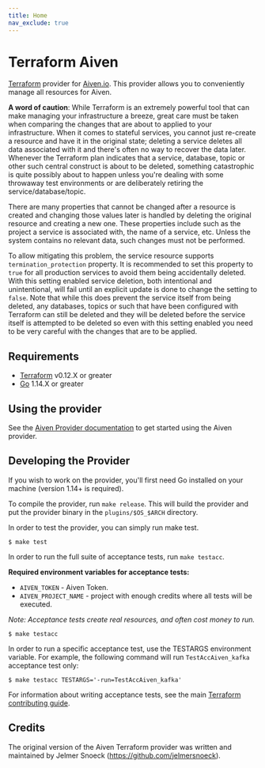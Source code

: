 ```yaml
---
title: Home
nav_exclude: true
---
```


# Terraform Aiven

[Terraform](https://www.terraform.io/) provider for [Aiven.io](https://aiven.io/). This
provider allows you to conveniently manage all resources for Aiven.

**A word of caution**: While Terraform is an extremely powerful tool that can make
managing your infrastructure a breeze, great care must be taken when comparing the
changes that are about to applied to your infrastructure. When it comes to stateful
services, you cannot just re-create a resource and have it in the original state;
deleting a service deletes all data associated with it and there's often no way to
recover the data later. Whenever the Terraform plan indicates that a service, database,
topic or other such central construct is about to be deleted, something catastrophic is
quite possibly about to happen unless you're dealing with some throwaway test
environments or are deliberately retiring the service/database/topic.

There are many properties that cannot be changed after a resource is created and changing
those values later is handled by deleting the original resource and creating a new one.
These properties include such as the project a service is associated with, the name of a
service, etc. Unless the system contains no relevant data, such changes must not be
performed.

To allow mitigating this problem, the service resource supports
`termination_protection` property. It is recommended to set this property to `true`
for all production services to avoid them being accidentally deleted. With this setting
enabled service deletion, both intentional and unintentional, will fail until an explicit
update is done to change the setting to `false`. Note that while this does prevent the
service itself from being deleted, any databases, topics or such that have been configured
with Terraform can still be deleted and they will be deleted before the service itself is
attempted to be deleted so even with this setting enabled you need to be very careful
with the changes that are to be applied.

## Requirements
- [Terraform](https://www.terraform.io/downloads.html) v0.12.X or greater
- [Go](https://golang.org/doc/install) 1.14.X or greater

## Using the provider
See the [Aiven Provider documentation](https://registry.terraform.io/providers/aiven/aiven/latest/docs) to get started using the Aiven provider.

## Developing the Provider
If you wish to work on the provider, you'll first need Go installed on your machine (version 1.14+ is required).

To compile the provider, run `make release`. This will build the provider and put the provider binary in the `plugins/$OS_$ARCH` directory.

In order to test the provider, you can simply run make test.

```shell script
$ make test
```
In order to run the full suite of acceptance tests, run `make testacc`.

**Required environment variables for acceptance tests:**
- `AIVEN_TOKEN` - Aiven Token.
- `AIVEN_PROJECT_NAME` - project with enough credits where all tests will be executed.

*Note: Acceptance tests create real resources, and often cost money to run.*

```shell script
$ make testacc
```

In order to run a specific acceptance test, use the TESTARGS environment variable. For example, 
the following command will run `TestAccAiven_kafka` acceptance test only:

```shell script
$ make testacc TESTARGS='-run=TestAccAiven_kafka'
```

For information about writing acceptance tests, see the main [Terraform contributing guide](https://github.com/hashicorp/terraform/blob/master/.github/CONTRIBUTING.md#writing-acceptance-tests).

## Credits

The original version of the Aiven Terraform provider was written and maintained by
Jelmer Snoeck (https://github.com/jelmersnoeck).
